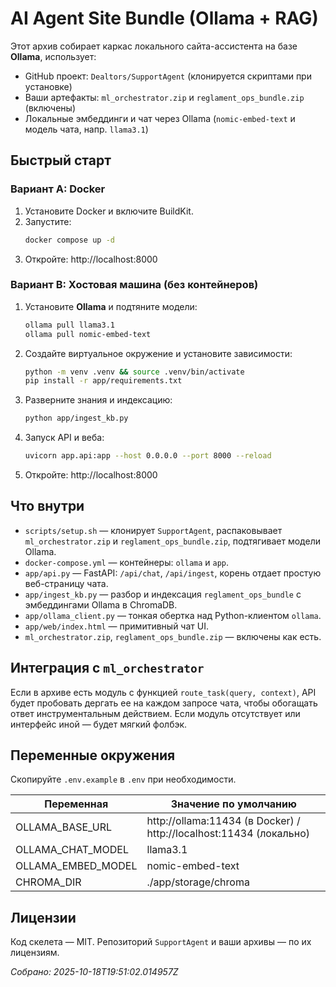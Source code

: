 # AI Agent Site Bundle (Ollama + RAG)

Этот архив собирает каркас локального сайта-ассистента на базе **Ollama**, использует:
- GitHub проект: `Dealtors/SupportAgent` (клонируется скриптами при установке)
- Ваши артефакты: `ml_orchestrator.zip` и `reglament_ops_bundle.zip` (включены)
- Локальные эмбеддинги и чат через Ollama (`nomic-embed-text` и модель чата, напр. `llama3.1`)

## Быстрый старт

### Вариант A: Docker
1. Установите Docker и включите BuildKit.
2. Запустите:
   ```bash
   docker compose up -d
   ```
3. Откройте: http://localhost:8000

### Вариант B: Хостовая машина (без контейнеров)
1. Установите **Ollama** и подтяните модели:
   ```bash
   ollama pull llama3.1
   ollama pull nomic-embed-text
   ```
2. Создайте виртуальное окружение и установите зависимости:
   ```bash
   python -m venv .venv && source .venv/bin/activate
   pip install -r app/requirements.txt
   ```
3. Разверните знания и индексацию:
   ```bash
   python app/ingest_kb.py
   ```
4. Запуск API и веба:
   ```bash
   uvicorn app.api:app --host 0.0.0.0 --port 8000 --reload
   ```
5. Откройте: http://localhost:8000

## Что внутри
- `scripts/setup.sh` — клонирует `SupportAgent`, распаковывает `ml_orchestrator.zip` и `reglament_ops_bundle.zip`, подтягивает модели Ollama.
- `docker-compose.yml` — контейнеры: `ollama` и `app`.
- `app/api.py` — FastAPI: `/api/chat`, `/api/ingest`, корень отдает простую веб-страницу чата.
- `app/ingest_kb.py` — разбор и индексация `reglament_ops_bundle` с эмбеддингами Ollama в ChromaDB.
- `app/ollama_client.py` — тонкая обертка над Python-клиентом `ollama`.
- `app/web/index.html` — примитивный чат UI.
- `ml_orchestrator.zip`, `reglament_ops_bundle.zip` — включены как есть.

## Интеграция с `ml_orchestrator`
Если в архиве есть модуль с функцией `route_task(query, context)`, API будет пробовать дергать ее на каждом запросе чата, чтобы обогащать ответ инструментальным действием. Если модуль отсутствует или интерфейс иной — будет мягкий фолбэк.

## Переменные окружения
Скопируйте `.env.example` в `.env` при необходимости.

| Переменная | Значение по умолчанию |
|-----------|------------------------|
| OLLAMA_BASE_URL | http://ollama:11434 (в Docker) / http://localhost:11434 (локально) |
| OLLAMA_CHAT_MODEL | llama3.1 |
| OLLAMA_EMBED_MODEL | nomic-embed-text |
| CHROMA_DIR | ./app/storage/chroma |

## Лицензии
Код скелета — MIT. Репозиторий `SupportAgent` и ваши архивы — по их лицензиям.

*Собрано: 2025-10-18T19:51:02.014957Z*
